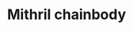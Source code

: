 ---
layout: item
title: Mithril chainbody
item-id: 1109
datatable: true
id: 1109
name: "Mithril chainbody"
members: false
lowalch: 780
highalch: 1170
examine: "A series of connected metal rings."
monsters:
  - id: 433
    name: "Pyrefiend"
    members: true
    combat_level: 43
    wiki_url: "https://oldschool.runescape.wiki/w/Pyrefiend#Regular"
    drops:
      - quantity: "1"
        rarity: 0.015625
    image: "https://oldschool.runescape.wiki/images/thumb/e/e1/Pyrefiend.png/120px-Pyrefiend.png?78374"
  - id: 464
    name: "Harpie Bug Swarm"
    members: true
    combat_level: 46
    wiki_url: "https://oldschool.runescape.wiki/w/Harpie_Bug_Swarm"
    drops:
      - quantity: "1"
        rarity: 0.015625
    image: "https://oldschool.runescape.wiki/images/thumb/f/f0/Harpie_Bug_Swarm.png/250px-Harpie_Bug_Swarm.png?09fce"
  - id: 484
    name: "Bloodveld"
    members: true
    combat_level: 76
    wiki_url: "https://oldschool.runescape.wiki/w/Bloodveld#Standard"
    drops:
      - quantity: "1"
        rarity: 0.0078125
    image: "https://oldschool.runescape.wiki/images/thumb/f/f9/Bloodveld.png/250px-Bloodveld.png?adc61"
  - id: 2005
    name: "Lesser demon"
    members: false
    combat_level: 82
    wiki_url: "https://oldschool.runescape.wiki/w/Lesser_demon#Level_82"
    drops:
      - quantity: "1"
        rarity: 0.0078125
    image: "https://oldschool.runescape.wiki/images/thumb/6/6d/Lesser_demon.png/160px-Lesser_demon.png?65f08"
  - id: 2593
    name: "Werewolf"
    members: true
    combat_level: 88
    wiki_url: "https://oldschool.runescape.wiki/w/Werewolf#Level_88"
    drops:
      - quantity: "1"
        rarity: 0.01953125
    image: "https://oldschool.runescape.wiki/images/thumb/f/f5/Werewolf.png/130px-Werewolf.png?a4586"
  - id: 3135
    name: "Werewolf"
    members: true
    combat_level: 93
    wiki_url: "https://oldschool.runescape.wiki/w/Werewolf#Level_93"
    drops:
      - quantity: "1"
        rarity: 0.01953125
    image: "https://oldschool.runescape.wiki/images/thumb/f/f5/Werewolf.png/130px-Werewolf.png?a4586"
  - id: 3138
    name: "Bloodveld"
    members: true
    combat_level: 81
    wiki_url: "https://oldschool.runescape.wiki/w/Bloodveld#God_Wars"
    drops:
      - quantity: "1"
        rarity: 0.0078125
    image: "https://oldschool.runescape.wiki/images/thumb/f/f9/Bloodveld.png/250px-Bloodveld.png?adc61"
  - id: 3139
    name: "Pyrefiend"
    members: true
    combat_level: 48
    wiki_url: "https://oldschool.runescape.wiki/w/Pyrefiend#GWD"
    drops:
      - quantity: "1"
        rarity: 0.015625
    image: "https://oldschool.runescape.wiki/images/thumb/e/e1/Pyrefiend.png/120px-Pyrefiend.png?78374"
  - id: 3694
    name: "Vampyre Juvinate"
    members: true
    combat_level: 54
    wiki_url: "https://oldschool.runescape.wiki/w/Vampyre_Juvinate#Level_54_(Meiyerditch/Darkmeyer)"
    drops:
      - quantity: "1"
        rarity: 0.03125
    image: "https://oldschool.runescape.wiki/images/thumb/3/35/Vampyre_Juvinate.png/100px-Vampyre_Juvinate.png?57a02"
  - id: 4442
    name: "Vampyre Juvinate"
    members: true
    combat_level: 75
    wiki_url: "https://oldschool.runescape.wiki/w/Vampyre_Juvinate#Level_75"
    drops:
      - quantity: "1"
        rarity: 0.03125
    image: "https://oldschool.runescape.wiki/images/thumb/3/35/Vampyre_Juvinate.png/100px-Vampyre_Juvinate.png?57a02"
  - id: 4443
    name: "Vampyre Juvinate"
    members: true
    combat_level: 50
    wiki_url: "https://oldschool.runescape.wiki/w/Vampyre_Juvinate#Level_50"
    drops:
      - quantity: "1"
        rarity: 0.03125
    image: "https://oldschool.runescape.wiki/images/thumb/3/35/Vampyre_Juvinate.png/100px-Vampyre_Juvinate.png?57a02"
  - id: 5634
    name: "Vampyre Juvinate"
    members: true
    combat_level: 59
    wiki_url: "https://oldschool.runescape.wiki/w/Vampyre_Juvinate#Level_59"
    drops:
      - quantity: "1"
        rarity: 0.03125
    image: "https://oldschool.runescape.wiki/images/thumb/3/35/Vampyre_Juvinate.png/100px-Vampyre_Juvinate.png?57a02"
  - id: 5635
    name: "Vampyre Juvinate"
    members: true
    combat_level: 90
    wiki_url: "https://oldschool.runescape.wiki/w/Vampyre_Juvinate#Level_90"
    drops:
      - quantity: "1"
        rarity: 0.03125
    image: "https://oldschool.runescape.wiki/images/thumb/3/35/Vampyre_Juvinate.png/100px-Vampyre_Juvinate.png?57a02"
  - id: 5636
    name: "Vampyre Juvinate"
    members: true
    combat_level: 119
    wiki_url: "https://oldschool.runescape.wiki/w/Vampyre_Juvinate#Level_119"
    drops:
      - quantity: "1"
        rarity: 0.03125
    image: "https://oldschool.runescape.wiki/images/thumb/3/35/Vampyre_Juvinate.png/100px-Vampyre_Juvinate.png?57a02"
  - id: 6443
    name: "Skeleton"
    members: true
    combat_level: 81
    wiki_url: "https://oldschool.runescape.wiki/w/Skeleton_(Tarn's_Lair)#Level_81"
    drops:
      - quantity: "1"
        rarity: 0.0078125
    image: "https://oldschool.runescape.wiki/images/thumb/6/67/Skeleton_%28Tarn%27s_Lair%2C_7%29.png/200px-Skeleton_%28Tarn%27s_Lair%2C_7%29.png?35e4b"
  - id: 6444
    name: "Skeleton"
    members: true
    combat_level: 42
    wiki_url: "https://oldschool.runescape.wiki/w/Skeleton_(Tarn's_Lair)#Level_42_(Sword)"
    drops:
      - quantity: "1"
        rarity: 0.0078125
    image: "https://oldschool.runescape.wiki/images/thumb/6/67/Skeleton_%28Tarn%27s_Lair%2C_7%29.png/200px-Skeleton_%28Tarn%27s_Lair%2C_7%29.png?35e4b"
  - id: 6445
    name: "Skeleton"
    members: true
    combat_level: 59
    wiki_url: "https://oldschool.runescape.wiki/w/Skeleton_(Tarn's_Lair)#Level_59"
    drops:
      - quantity: "1"
        rarity: 0.0078125
    image: "https://oldschool.runescape.wiki/images/thumb/6/67/Skeleton_%28Tarn%27s_Lair%2C_7%29.png/200px-Skeleton_%28Tarn%27s_Lair%2C_7%29.png?35e4b"
  - id: 6447
    name: "Skeleton"
    members: true
    combat_level: 63
    wiki_url: "https://oldschool.runescape.wiki/w/Skeleton_(Tarn's_Lair)#Level_63"
    drops:
      - quantity: "1"
        rarity: 0.0078125
    image: "https://oldschool.runescape.wiki/images/thumb/6/67/Skeleton_%28Tarn%27s_Lair%2C_7%29.png/200px-Skeleton_%28Tarn%27s_Lair%2C_7%29.png?35e4b"
  - id: 6448
    name: "Skeleton"
    members: true
    combat_level: 40
    wiki_url: "https://oldschool.runescape.wiki/w/Skeleton_(Tarn's_Lair)#Level_40"
    drops:
      - quantity: "1"
        rarity: 0.0078125
    image: "https://oldschool.runescape.wiki/images/thumb/6/67/Skeleton_%28Tarn%27s_Lair%2C_7%29.png/200px-Skeleton_%28Tarn%27s_Lair%2C_7%29.png?35e4b"
  - id: 6467
    name: "Skeleton"
    members: true
    combat_level: 72
    wiki_url: "https://oldschool.runescape.wiki/w/Skeleton_(Tarn's_Lair)#Level_72"
    drops:
      - quantity: "1"
        rarity: 0.0078125
    image: "https://oldschool.runescape.wiki/images/thumb/6/67/Skeleton_%28Tarn%27s_Lair%2C_7%29.png/200px-Skeleton_%28Tarn%27s_Lair%2C_7%29.png?35e4b"
  - id: 6468
    name: "Skeleton"
    members: true
    combat_level: 87
    wiki_url: "https://oldschool.runescape.wiki/w/Skeleton_(Tarn's_Lair)#Level_87"
    drops:
      - quantity: "1"
        rarity: 0.0078125
    image: "https://oldschool.runescape.wiki/images/thumb/6/67/Skeleton_%28Tarn%27s_Lair%2C_7%29.png/200px-Skeleton_%28Tarn%27s_Lair%2C_7%29.png?35e4b"
  - id: 6762
    name: "Pyrelord"
    members: true
    combat_level: 60
    wiki_url: "https://oldschool.runescape.wiki/w/Pyrelord#1"
    drops:
      - quantity: "1"
        rarity: 0.015625
    image: "https://oldschool.runescape.wiki/images/thumb/5/50/Pyrelord.png/120px-Pyrelord.png?03f90"
  - id: 7247
    name: "Lesser demon"
    members: true
    combat_level: 87
    wiki_url: "https://oldschool.runescape.wiki/w/Lesser_demon#Level_87"
    drops:
      - quantity: "1"
        rarity: 0.0078125
    image: "https://oldschool.runescape.wiki/images/thumb/6/6d/Lesser_demon.png/160px-Lesser_demon.png?65f08"
  - id: 7248
    name: "Lesser demon"
    members: true
    combat_level: 94
    wiki_url: "https://oldschool.runescape.wiki/w/Lesser_demon#Level_94"
    drops:
      - quantity: "1"
        rarity: 0.0078125
    image: "https://oldschool.runescape.wiki/images/thumb/6/6d/Lesser_demon.png/160px-Lesser_demon.png?65f08"
  - id: 7394
    name: "Flaming pyrelord"
    members: true
    combat_level: 97
    wiki_url: "https://oldschool.runescape.wiki/w/Flaming_pyrelord"
    drops:
      - quantity: "1"
        rarity: 0.015625
    image: "https://oldschool.runescape.wiki/images/thumb/7/78/Flaming_pyrelord.png/120px-Flaming_pyrelord.png?943b8"
  - id: 7397
    name: "Insatiable Bloodveld"
    members: true
    combat_level: 202
    wiki_url: "https://oldschool.runescape.wiki/w/Insatiable_Bloodveld"
    drops:
      - quantity: "1"
        rarity: 0.0078125
    image: "https://oldschool.runescape.wiki/images/thumb/4/45/Insatiable_Bloodveld.png/230px-Insatiable_Bloodveld.png?5b7f9"
  - id: 9465
    name: "Infernal pyrelord"
    members: true
    combat_level: 134
    wiki_url: "https://oldschool.runescape.wiki/w/Infernal_pyrelord"
    drops:
      - quantity: "1"
        rarity: 0.015625
    image: "https://oldschool.runescape.wiki/images/thumb/3/30/Infernal_pyrelord.png/120px-Infernal_pyrelord.png?81418"
---